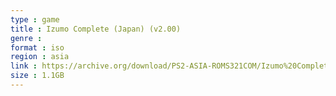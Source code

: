 ```yaml
---
type : game
title : Izumo Complete (Japan) (v2.00)
genre : 
format : iso
region : asia
link : https://archive.org/download/PS2-ASIA-ROMS321COM/Izumo%20Complete%20%28Japan%29%20%28v2.00%29.7z
size : 1.1GB
---
```


